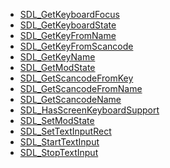 <!-- BEGIN CATEGORY LIST -->
- [SDL_GetKeyboardFocus](SDL_GetKeyboardFocus)
- [SDL_GetKeyboardState](SDL_GetKeyboardState)
- [SDL_GetKeyFromName](SDL_GetKeyFromName)
- [SDL_GetKeyFromScancode](SDL_GetKeyFromScancode)
- [SDL_GetKeyName](SDL_GetKeyName)
- [SDL_GetModState](SDL_GetModState)
- [SDL_GetScancodeFromKey](SDL_GetScancodeFromKey)
- [SDL_GetScancodeFromName](SDL_GetScancodeFromName)
- [SDL_GetScancodeName](SDL_GetScancodeName)
- [SDL_HasScreenKeyboardSupport](SDL_HasScreenKeyboardSupport)
- [SDL_SetModState](SDL_SetModState)
- [SDL_SetTextInputRect](SDL_SetTextInputRect)
- [SDL_StartTextInput](SDL_StartTextInput)
- [SDL_StopTextInput](SDL_StopTextInput)
<!-- END CATEGORY LIST -->
